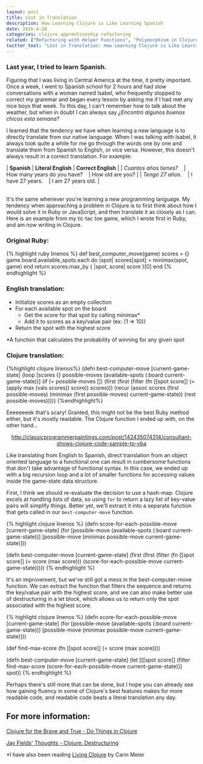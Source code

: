 ```yaml
---
layout: post
title: Lost in Translation
description: How Learning Clojure is Like Learning Spanish
date: 2016-4-20
categories: clojure apprenticeship refactoring
related: ["Refactoring with Helper Functions", "Polymorphism in Clojure", "Multi-Arity Functions in Clojure"]
twitter_text: "Lost in Translation: How Learning Clojure is Like Learning Spanish"
---
```


### Last year, I tried to learn Spanish.

Figuring that I was living in Central America at the time, it pretty important. Once a week, I went to Spanish school for 2 hours and had slow conversations with a woman named Isabel, who frequently stopped to correct my grammar and began every lesson by asking me if I had met any nice boys that week. To this day, I can't remember how to talk about the weather, but when in doubt I can always say *¿Encontró algunos buenos chicos esta semana?*

I learned that the tendency we have when learning a new language is to directly translate from our native language. When I was talking with Isabel, it always took quite a while for me go through the words one by one and translate them from Spanish to English, or vice versa. However, this doesn't always result in a correct translation. For example:

| **Spanish** | **Literal English** | **Correct English** |
| *Cuantos años tienes?*&nbsp;&nbsp;&nbsp; | How many years do you have?&nbsp;&nbsp;&nbsp; | How old are you? |
| *Tengo 27 años.*&nbsp;&nbsp;&nbsp; | I have 27 years.&nbsp;&nbsp;&nbsp; | I am 27 years old. |

<br>
It's the same whenever you're learning a new programming language. My tendency when approaching a problem in Clojure is to first think about how I would solve it in Ruby or JavaScript, and then translate it as closely as I can. Here is an example from my tic tac toe game, which I wrote first in Ruby, and am now writing in Clojure.

### Original Ruby:

{% highlight ruby linenos %}
def best_computer_move(game)
   scores = {}
   game.board.available_spots.each do |spot|
     scores[spot] = minimax(spot, game)
   end
   return scores.max_by { |spot, score| score }[0]
 end
{% endhighlight %}

### English translation:

+ Initialize scores as an empty collection
+ For each available spot on the board
  + Get the score for that spot by calling minimax\*
  + Add it to scores as a key/value pair (ex: {1 => 10})
+ Return the spot with the highest score

\*A function that calculates the probability of winning for any given spot

### Clojure translation:

{%highlight clojure linenos%}
(defn best-computer-move [current-game-state]
  (loop [scores         {}
         possible-moves (available-spots (:board current-game-state))]
    (if (= possible-moves [])
      (first (first (filter (fn [[spot score]] (= (apply max (vals scores)) score)) scores)))
      (recur
        (assoc scores (first possible-moves) (minimax (first possible-moves) current-game-state))
        (rest possible-moves)))))
{%endhighlight%}

Eeeeeeeek that's scary! Granted, this might not be the best Ruby method either, but it's mostly readable. The Clojure function I ended up with, on the other hand...

 <center><div class="tumblr-post" data-href="https://embed.tumblr.com/embed/post/9NYQOutKOEXi4aopdzCr9A/142435074314" data-did="1b8db516dbc03e945c86e5fcf6637ad9d5a8016c"><a href="http://classicprogrammerpaintings.com/post/142435074314/consultant-shows-clojure-code-sample-to-vba">http://classicprogrammerpaintings.com/post/142435074314/consultant-shows-clojure-code-sample-to-vba</a></div>  <script async src="https://secure.assets.tumblr.com/post.js"></script></center>

Like translating from English to Spanish, direct translation from an object oriented language to a functional one can result in cumbersome functions that don't take advantage of functional syntax. In this case, we ended up with a big recursion loop and a lot of smaller functions for accessing values inside the game-state data structure.

First, I think we should re-evaluate the decision to use a hash-map. Clojure excels at handling lists of data, so using `for` to return a lazy list of key-value pairs will simplify things. Better yet, we'll extract it into a separate function that gets called in our `best-computer-move` function.

{% highlight clojure linenos %}
(defn score-for-each-possible-move [current-game-state]
  (for [possible-move (available-spots (:board current-game-state))]
    [possible-move (minimax possible-move current-game-state)]))

(defn best-computer-move [current-game-state]
  (first
    (first
      (filter
        (fn [[spot score]] (= score (max score)))
        (score-for-each-possible-move current-game-state)))))
{% endhighlight %}

It's an improvement, but we've still got a mess in the best-computer-move function. We can extract the function that filters the sequence and returns the key/value pair with the highest score, and we can also make better use of destructuring in a let block, which allows us to return only the spot associated with the highest score.

{% highlight clojure linenos %}
(defn score-for-each-possible-move [current-game-state]
  (for [possible-move (available-spots (:board current-game-state))]
    [possible-move (minimax possible-move current-game-state)]))

(def find-max-score
  (fn [[spot score]] (= score (max score))))  

(defn best-computer-move [current-game-state]
  (let [[[spot score]]
    (filter find-max-score (score-for-each-possible-move current-game-state))]
      spot))
{% endhighlight %}

Perhaps there's still more that can be done, but I hope you can already see how gaining fluency in some of Clojure's best features makes for more readable code, and readable code beats a literal translation any day.

## For more information:
[Clojure for the Brave and True - Do Things in Clojure](http://www.braveclojure.com/do-things/)

[Jay Fields' Thoughts - Clojure: Destructuring](http://blog.jayfields.com/2010/07/clojure-destructuring.html)

\*I have also been reading [Living Clojure](http://www.amazon.com/Living-Clojure-Carin-Meier/dp/1491909048) by Carin Meier
